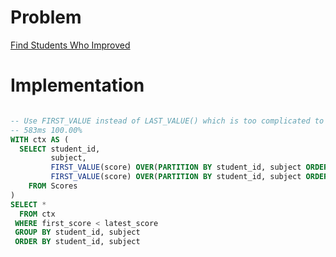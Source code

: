# Problem

[Find Students Who Improved](https://leetcode.com/problems/find-students-who-improved/description/)

# Implementation

```sql

-- Use FIRST_VALUE instead of LAST_VALUE() which is too complicated to use.
-- 583ms 100.00%
WITH ctx AS (
  SELECT student_id,
         subject,
         FIRST_VALUE(score) OVER(PARTITION BY student_id, subject ORDER BY exam_date) AS first_score,
         FIRST_VALUE(score) OVER(PARTITION BY student_id, subject ORDER BY exam_date DESC) AS latest_score
    FROM Scores     
)
SELECT * 
  FROM ctx
 WHERE first_score < latest_score  
 GROUP BY student_id, subject
 ORDER BY student_id, subject
```
